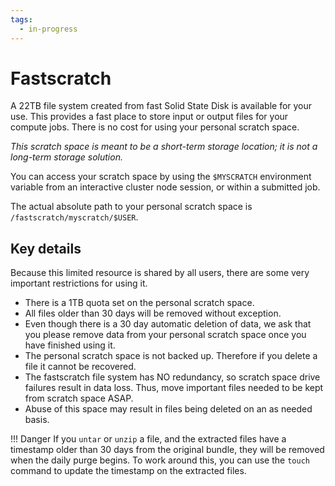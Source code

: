 ```yaml
---
tags:
  - in-progress
---
```


# Fastscratch

A 22TB file system created from fast Solid State Disk is available for your use. This provides a fast place to store input or output files for your compute jobs. There is no cost for using your personal scratch space.

*This scratch space is meant to be a short-term storage location; it is not a long-term storage solution.*

You can access your scratch space by using the `$MYSCRATCH` environment variable from an interactive cluster node session, or within a submitted job.

The actual absolute path to your personal scratch space is `/fastscratch/myscratch/$USER`.

## Key details

Because this limited resource is shared by all users, there are some very important restrictions for using it.

+ There is a 1TB quota set on the personal scratch space.
+ All files older than 30 days will be removed without exception.  
+ Even though there is a 30 day automatic deletion of data, we ask that you please remove data from your personal scratch space once you have finished using it.
+ The personal scratch space is not backed up. Therefore if you delete a file it cannot be recovered.
+ The fastscratch file system has NO redundancy, so scratch space drive failures result in data loss. Thus, move important files needed to be kept from scratch space ASAP.
+ Abuse of this space may result in files being deleted on an as needed basis.

!!! Danger
    If you `untar` or `unzip` a file, and the extracted files have a timestamp older than 30 days from the original bundle, they will be removed when the daily purge begins. To work around this, you can use the `touch` command to update the timestamp on the extracted files.

